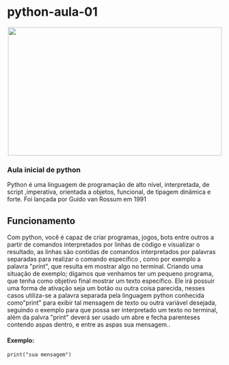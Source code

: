 # python-aula-01

<p align="center">
  <img width="500" height="300" src="https://user-images.githubusercontent.com/57453192/87078882-a5277500-c1fb-11ea-9b38-7bdd1f7ce09e.png">
</p>

### Aula inicial de python
Python é uma linguagem de programação de alto nível, interpretada, de script
,imperativa, orientada a objetos, funcional, de tipagem dinâmica e forte. Foi lançada por Guido van Rossum em 1991
## Funcionamento
Com python, você é capaz de criar programas, jogos, bots entre outros a partir de comandos interpretados por
linhas de código e visualizar o resultado, as linhas são contidas de comandos interpretados por palavras separadas para realizar o comando específico
, como por exemplo a palavra "print", que resulta em mostrar algo no terminal. Criando uma situação de exemplo; digamos que venhamos ter um pequeno 
programa, que tenha como objetivo final mostrar um texto específico. Ele irá possuir uma forma de ativação seja um botão ou outra coisa parecida,
nesses casos utiliza-se a palavra separada pela linguagem python conhecida como"print" para exibir tal mensagem de texto ou outra variável desejada, 
seguindo o exemplo para que possa ser interpretado um texto no terminal, além da palvra "print" deverá ser usado um abre e fecha parenteses contendo aspas dentro, e entre 
as aspas sua mensagem..
#### Exemplo: 


```
print("sua mensagem")
```
